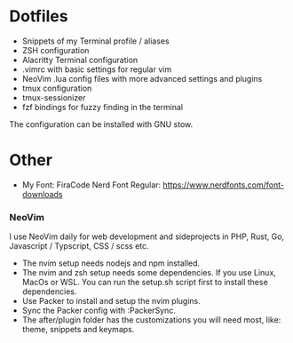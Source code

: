 # Dotfiles

- Snippets of my Terminal profile / aliases
- ZSH configuration
- Alacritty Terminal configuration
- .vimrc with basic settings for regular vim
- NeoVim .lua config files with more advanced settings and plugins
- tmux configuration
- tmux-sessionizer
- fzf bindings for fuzzy finding in the terminal

The configuration can be installed with GNU stow.

# Other
- My Font: FiraCode Nerd Font Regular: https://www.nerdfonts.com/font-downloads

### NeoVim

I use NeoVim daily for web development and sideprojects in PHP, Rust, Go, Javascript / Typscript, CSS / scss etc.

- The nvim setup needs nodejs and npm installed.
- The nvim and zsh setup needs some dependencies. If you use Linux, MacOs or WSL. You can run the setup.sh script first to install these dependencies.
- Use Packer to install and setup the nvim plugins.
- Sync the Packer config with :PackerSync.
- The after/plugin folder has the customizations you will need most, like: theme, snippets and keymaps.
